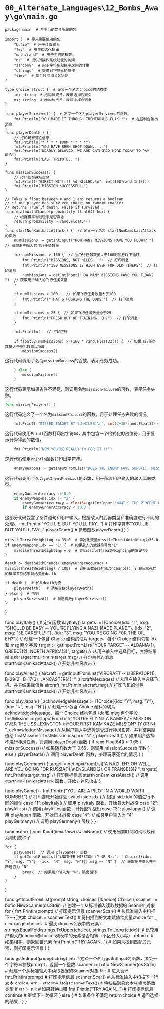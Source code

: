 # `00_Alternate_Languages\12_Bombs_Away\go\main.go`

```
package main  # 声明当前文件所属的包

import (  # 导入需要使用的包
	"bufio"  # 用于读取输入
	"fmt"  # 用于格式化输出
	"math/rand"  # 用于生成随机数
	"os"  # 提供对操作系统功能的访问
	"strconv"  # 用于字符串和数字之间的转换
	"strings"  # 提供对字符串的操作
	"time"  # 提供时间相关的功能
)

type Choice struct {  # 定义一个名为Choice的结构体
	idx string  # 结构体成员，表示选择的索引
	msg string  # 结构体成员，表示选择的消息
}

func playerSurvived() {  # 定义一个名为playerSurvived的函数
	fmt.Println("YOU MADE IT THROUGH TREMENDOUS FLAK!!")  # 在控制台输出消息
}
func playerDeath() {
	// 打印玩家死亡信息
	fmt.Println("* * * * BOOM * * * *")
	fmt.Println("YOU HAVE BEEN SHOT DOWN.....")
	fmt.Println("DEARLY BELOVED, WE ARE GATHERED HERE TODAY TO PAY OUR")
	fmt.Println("LAST TRIBUTE...")
}

func missionSuccess() {
	// 打印任务成功信息
	fmt.Printf("DIRECT HIT!!!! %d KILLED.\n", int(100*rand.Int()))
	fmt.Println("MISSION SUCCESSFUL.")
}

// Takes a float between 0 and 1 and returns a boolean
// if the player has survived (based on random chance)
// Returns True if death, False if survived
func deathWithChance(probability float64) bool {
	// 根据概率判断玩家是否存活
	return probability > rand.Float64()
}
func startNonKamikaziAttack() {  // 定义一个名为 startNonKamikaziAttack 的函数
	numMissions := getIntInput("HOW MANY MISSIONS HAVE YOU FLOWN? ")  // 获取用户输入的飞行任务数量

	for numMissions > 160 {  // 当飞行任务数量大于160时执行以下循环
		fmt.Println("MISSIONS, NOT MILES...")  // 打印消息
		fmt.Println("150 MISSIONS IS HIGH EVEN FOR OLD-TIMERS")  // 打印消息
		numMissions = getIntInput("HOW MANY MISSIONS HAVE YOU FLOWN? ")  // 获取用户输入的飞行任务数量
	}

	if numMissions > 100 {  // 如果飞行任务数量大于100
		fmt.Println("THAT'S PUSHING THE ODDS!")  // 打印消息
	}

	if numMissions < 25 {  // 如果飞行任务数量小于25
		fmt.Println("FRESH OUT OF TRAINING, EH?")  // 打印消息
	}

	fmt.Println()  // 打印空行

	if float32(numMissions) > (160 * rand.Float32()) {  // 如果飞行任务数量大于随机数乘以160
		missionSuccess()
```
这行代码调用了名为`missionSuccess`的函数，表示任务成功。

```go
	} else {
		missionFailure()
	}
```
这行代码表示如果条件不满足，则调用名为`missionFailure`的函数，表示任务失败。

```go
func missionFailure() {
```
这行代码定义了一个名为`missionFailure`的函数，用于处理任务失败的情况。

```go
	fmt.Printf("MISSED TARGET BY %d MILES!\n", int(2+30*rand.Float32()))
```
这行代码使用`Printf`函数打印出字符串，其中包含一个格式化的占位符，用于显示计算得到的数值。

```go
	fmt.Println("NOW YOU'RE REALLY IN FOR IT !!")
```
这行代码使用`Println`函数打印出字符串。

```go
	enemyWeapons := getInputFromList("DOES THE ENEMY HAVE GUNS(1), MISSILES(2), OR BOTH(3)? ", []Choice{{idx: "1", msg: "GUNS"}, {idx: "2", msg: "MISSILES"}, {idx: "3", msg: "BOTH"}})
```
这行代码调用了名为`getInputFromList`的函数，用于获取用户输入的敌人武器类型。

```go
	enemyGunnerAccuracy := 0.0
	if enemyWeapons.idx != "2" {
		enemyGunnerAccuracy = float64(getIntInput("WHAT'S THE PERCENT HIT RATE OF ENEMY GUNNERS (10 TO 50)? "))
		if enemyGunnerAccuracy < 10.0 {
```
这部分代码包含了条件语句和用户输入，根据敌人的武器类型和准确度进行不同的处理。
			fmt.Println("YOU LIE, BUT YOU'LL PAY...")  # 打印字符串"YOU LIE, BUT YOU'LL PAY..."
			playerDeath()  # 调用函数playerDeath()
		}
	}

	missileThreatWeighting := 35.0  # 初始化变量missileThreatWeighting为35.0
	if enemyWeapons.idx == "1" {  # 如果敌人的武器编号为"1"
		missileThreatWeighting = 0  # 将missileThreatWeighting的值设为0
	}

	death := deathWithChance((enemyGunnerAccuracy + missileThreatWeighting) / 100)  # 调用函数deathWithChance()，计算玩家死亡的概率并将结果赋给变量death

	if death {  # 如果death为真
		playerDeath()  # 调用函数playerDeath()
	} else {  # 否则
		playerSurvived()  # 调用函数playerSurvived()
	}
}

func playItaly() {  # 定义函数playItaly()
	targets := []Choice{{idx: "1", msg: "SHOULD BE EASY -- YOU'RE FLYING A NAZI-MADE PLANE."}, {idx: "2", msg: "BE CAREFUL!!!"}, {idx: "3", msg: "YOU'RE GOING FOR THE OIL, EH?"}}
	// 创建一个包含 Choice 结构的切片 targets，每个 Choice 结构包含 idx 和 msg 两个字段
	target := getInputFromList("YOUR TARGET -- ALBANIA(1), GREECE(2), NORTH AFRICA(3)", targets)
	// 从用户输入中选择目标，并将结果赋值给 target
	fmt.Println(target.msg)
	// 打印目标的消息
	startNonKamikaziAttack()
	// 开始非神风攻击
}

func playAllies() {
	aircraft := getInputFromList("AIRCRAFT -- LIBERATOR(1), B-29(2), B-17(3), LANCASTER(4): ", aircraftMessages)
	// 从用户输入中选择飞机，并将结果赋值给 aircraft
	fmt.Println(aircraft.msg)
	// 打印飞机的消息
	startNonKamikaziAttack()
	// 开始非神风攻击
}

func playJapan() {
	acknowledgeMessage := []Choice{{idx: "Y", msg: "Y"}, {idx: "N", msg: "N"}}
	// 创建一个包含 Choice 结构的切片 acknowledgeMessage，每个 Choice 结构包含 idx 和 msg 两个字段
	firstMission := getInputFromList("YOU'RE FLYING A KAMIKAZE MISSION OVER THE USS LEXINGTON.\nYOUR FIRST KAMIKAZE MISSION? (Y OR N): ", acknowledgeMessage)
	// 从用户输入中选择是否进行神风任务，并将结果赋值给 firstMission
	if firstMission.msg == "N" {
		playerDeath()
		// 如果用户选择不进行神风任务，则调用 playerDeath 函数
	}
	if rand.Float64() > 0.65 {
		missionSuccess()
		// 如果随机数大于 0.65，则调用 missionSuccess 函数
	} else {
		playerDeath()  // 调用 playerDeath 函数，处理玩家死亡的情况
	}
}

func playGermany() {
	target := getInputFromList("A NAZI, EH?  OH WELL.  ARE YOU GOING FOR RUSSIA(1),\nENGLAND(2), OR FRANCE(3)? ", targets)
	fmt.Println(target.msg)  // 打印目标信息
	startNonKamikaziAttack()  // 调用 startNonKamikaziAttack 函数，开始非神风攻击
}

func playGame() {
	fmt.Println("YOU ARE A PILOT IN A WORLD WAR II BOMBER.")  // 打印游戏开始信息
	switch side.idx {  // 根据 side.idx 的值进行不同的操作
	case "1":
		playItaly()  // 调用 playItaly 函数，开始意大利战役
	case "2":
		playAllies()  // 调用 playAllies 函数，开始盟军战役
	case "3":
		playJapan()  // 调用 playJapan 函数，开始日本战役
	case "4":  // 如果用户输入为 "4"
		playGermany()  // 调用 playGermany() 函数
	}
}

func main() {
	rand.Seed(time.Now().UnixNano())  // 使用当前时间的纳秒数作为随机数种子

	for {
		playGame()  // 调用 playGame() 函数
		if getInputFromList("ANOTHER MISSION (Y OR N):", []Choice{{idx: "Y", msg: "Y"}, {idx: "N", msg: "N"}}).msg == "N" {  // 获取用户输入并判断是否为 "N"
			break  // 如果用户输入为 "N"，跳出循环
		}
	}
}

func getInputFromList(prompt string, choices []Choice) Choice {
	scanner := bufio.NewScanner(os.Stdin)  // 创建一个从标准输入读取数据的 Scanner 对象
	for {
		fmt.Println(prompt)  // 打印提示信息
		scanner.Scan()  # 从标准输入中扫描下一行文本
		choice := scanner.Text()  # 将扫描到的文本赋值给变量choice
		for _, c := range choices:  # 遍历choices列表中的元素
			if strings.EqualFold(strings.ToUpper(choice), strings.ToUpper(c.idx)):  # 比较用户输入的choice和choices列表中的元素是否相等（不区分大小写）
				return c  # 如果相等，则返回该元素
		fmt.Println("TRY AGAIN...")  # 如果未找到匹配的元素，则打印提示信息
	}
}

func getIntInput(prompt string) int:  # 定义一个名为getIntInput的函数，接受一个字符串参数prompt，返回一个整数
	scanner := bufio.NewScanner(os.Stdin)  # 创建一个从标准输入中读取数据的Scanner对象
	for:  # 进入循环
		fmt.Println(prompt)  # 打印提示信息
		scanner.Scan()  # 从标准输入中扫描下一行文本
		choice, err := strconv.Atoi(scanner.Text())  # 将扫描到的文本转换为整数类型
		if err != nil:  # 如果转换出错
			fmt.Println("TRY AGAIN...")  # 打印提示信息
			continue  # 继续下一次循环
		} else {  # 如果条件不满足
			return choice  # 返回选择的结果
		}
	}
}
```